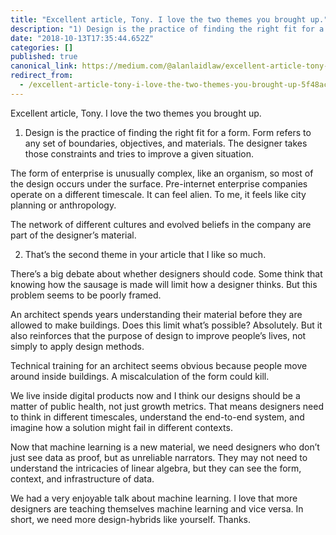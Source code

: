 ```yaml
---
title: "Excellent article, Tony. I love the two themes you brought up."
description: "1) Design is the practice of finding the right fit for a form. Form refers to any set of boundaries, objectives, and materials. The…"
date: "2018-10-13T17:35:44.652Z"
categories: []
published: true
canonical_link: https://medium.com/@alanlaidlaw/excellent-article-tony-i-love-the-two-themes-you-brought-up-5f48acea2644
redirect_from:
  - /excellent-article-tony-i-love-the-two-themes-you-brought-up-5f48acea2644
---
```


Excellent article, Tony. I love the two themes you brought up.

1) Design is the practice of finding the right fit for a form. Form refers to any set of boundaries, objectives, and materials. The designer takes those constraints and tries to improve a given situation.

The form of enterprise is unusually complex, like an organism, so most of the design occurs under the surface. Pre-internet enterprise companies operate on a different timescale. It can feel alien. To me, it feels like city planning or anthropology.

The network of different cultures and evolved beliefs in the company are part of the designer’s material.

2) That’s the second theme in your article that I like so much.

There’s a big debate about whether designers should code. Some think that knowing how the sausage is made will limit how a designer thinks. But this problem seems to be poorly framed.

An architect spends years understanding their material before they are allowed to make buildings. Does this limit what’s possible? Absolutely. But it also reinforces that the purpose of design to improve people’s lives, not simply to apply design methods.

Technical training for an architect seems obvious because people move around inside buildings. A miscalculation of the form could kill.

We live inside digital products now and I think our designs should be a matter of public health, not just growth metrics. That means designers need to think in different timescales, understand the end-to-end system, and imagine how a solution might fail in different contexts.

Now that machine learning is a new material, we need designers who don’t just see data as proof, but as unreliable narrators. They may not need to understand the intricacies of linear algebra, but they can see the form, context, and infrastructure of data.

We had a very enjoyable talk about machine learning. I love that more designers are teaching themselves machine learning and vice versa. In short, we need more design-hybrids like yourself. Thanks.
